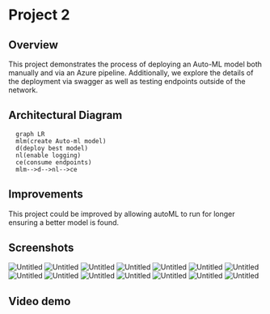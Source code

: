 # Project 2
## Overview
This project demonstrates the process of deploying an Auto-ML model both manually and via an Azure pipeline. Additionally, we explore the details of the deployment via swagger as well as testing endpoints outside of the network.
## Architectural Diagram

```mermaid
  graph LR
  mlm(create Auto-ml model)
  d(deploy best model)
  nl(enable logging)
  ce(consume endpoints)
  mlm-->d-->nl-->ce
```

## Improvements
This project could be improved by allowing autoML to run for longer ensuring a better model is found. 

## Screenshots
![Untitled](https://s3-us-west-2.amazonaws.com/secure.notion-static.com/cbca3850-eb77-408a-b9ca-153f620137b4/Untitled.png)
![Untitled](https://s3-us-west-2.amazonaws.com/secure.notion-static.com/11a7d647-912d-4de1-9baf-fe31c4040088/Untitled.png)
![Untitled](https://s3-us-west-2.amazonaws.com/secure.notion-static.com/bed89342-e41b-43fb-bca4-8f8f4726922b/Untitled.png)
![Untitled](https://s3-us-west-2.amazonaws.com/secure.notion-static.com/c4dfd1bf-2ccd-4dda-9fde-c200e687e634/Untitled.png)
![Untitled](https://s3-us-west-2.amazonaws.com/secure.notion-static.com/9d421285-33bb-411a-ab06-444c3095cbbe/Untitled.png)
![Untitled](https://s3-us-west-2.amazonaws.com/secure.notion-static.com/8a7e2630-e4b9-4cc5-98a2-e13ded51a9aa/Untitled.png)
![Untitled](https://s3-us-west-2.amazonaws.com/secure.notion-static.com/14a3e920-572b-4719-8557-d23ec9f33c6c/Untitled.png)
![Untitled](https://s3-us-west-2.amazonaws.com/secure.notion-static.com/f64591a5-0771-49ac-b4a6-c4f2a18742fb/Untitled.png)
![Untitled](https://s3-us-west-2.amazonaws.com/secure.notion-static.com/25a51290-ee3c-4907-af28-34b993e3fb7d/Untitled.png)
![Untitled](https://s3-us-west-2.amazonaws.com/secure.notion-static.com/918a4058-1f96-4f16-878d-df050535ecdc/Untitled.png)
![Untitled](https://s3-us-west-2.amazonaws.com/secure.notion-static.com/7102b85f-2a6f-4954-90ea-ed6a69079ab8/Untitled.png)
![Untitled](https://s3-us-west-2.amazonaws.com/secure.notion-static.com/a5a0c7bf-2620-4eb5-8cb3-cca7ce0fefa4/Untitled.png)
![Untitled](https://s3-us-west-2.amazonaws.com/secure.notion-static.com/a709754f-6dde-433e-81b1-fe8a9bc51d94/Untitled.png)
![Untitled](https://s3-us-west-2.amazonaws.com/secure.notion-static.com/7161c614-260a-47e9-8b17-c0a887d71364/Untitled.png)

## Video demo
